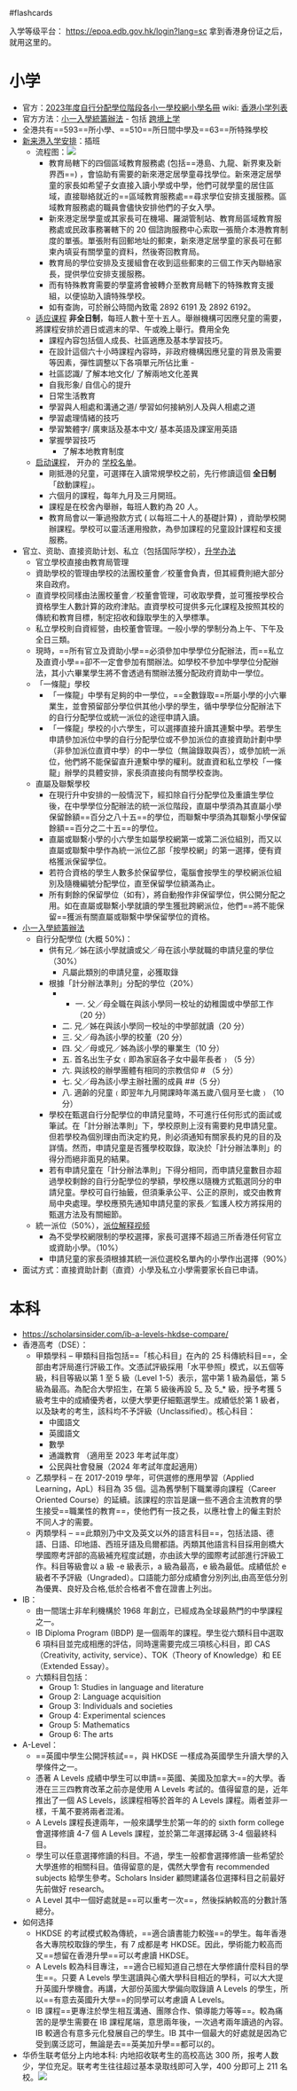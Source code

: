 #flashcards 

入学等级平台： https://epoa.edb.gov.hk/login?lang=sc
拿到香港身份证之后，就用这里的。
# 小学
- 官方：[2023年度自行分配學位階段各小一學校網小學名冊](https://www.edb.gov.hk/tc/edu-system/primary-secondary/spa-systems/primary-1-admission/school-lists/index.html) wiki: [香港小学列表](https://zh.wikipedia.org/wiki/%E9%A6%99%E6%B8%AF%E5%B0%8F%E5%AD%B8%E5%88%97%E8%A1%A8)
- 官方方法：[小一入學統籌辦法](https://www.edb.gov.hk/tc/edu-system/primary-secondary/spa-systems/primary-1-admission/index.html) - 包括 [跨境上学](https://www.edb.gov.hk/attachment/tc/edu-system/primary-secondary/spa-systems/primary-1-admission/EDB_P1Addendum2023.pdf)
- 全港共有==593==所小學、==510==所日間中學及==63==所特殊學校
- [新来港入学安排](https://www.edb.gov.hk/sc/student-parents/newly-arrived-children/about-newly-arrived-children/index.html)：插班
	- 流程图：![](https://s2.loli.net/2023/01/02/mFl312pdb8aGPjW.png)
		- 教育局轄下的四個區域教育服務處 (包括==港島、九龍、新界東及新界西==) ，會協助有需要的新來港定居學童尋找學位。新來港定居學童的家長如希望子女直接入讀小學或中學，他們可就學童的居住區域，直接聯絡就近的==區域教育服務處==尋求學位安排支援服務。區域教育服務處的職員會儘快安排他們的子女入學。
		- 新來港定居學童或其家長可在機場、羅湖管制站、教育局區域教育服務處或民政事務署轄下的 20 個諮詢服務中心索取一張簡介本港教育制度的單張。單張附有回郵地址的郵柬，新來港定居學童的家長可在郵柬內填妥有關學童的資料，然後寄回教育局。
		- 教育局的學位安排及支援組會在收到這些郵柬的三個工作天內聯絡家長，提供學位安排支援服務。
		- 而有特殊教育需要的學童將會被轉介至教育局轄下的特殊教育支援組，以便協助入讀特殊學校。
		- 如有查詢，可於辦公時間內致電 2892 6191 及 2892 6192。
	- [适应课程](https://www.edb.gov.hk/tc/student-parents/newly-arrived-children/services/induction-program/index.html) **非全日制**，每班人數十至十五人。舉辦機構可因應兒童的需要，將課程安排於週日或週末的早、午或晚上舉行。費用全免
		- 課程內容包括個人成長、社區適應及基本學習技巧。
		- 在設計這個六十小時課程內容時，非政府機構因應兒童的背景及需要等因素，彈性調整以下各項單元所佔比重 -
		- 社區認識/ 了解本地文化/ 了解兩地文化差異
		- 自我形象/ 自信心的提升
		- 日常生活教育
		- 學習與人相處和溝通之道/ 學習如何接納別人及與人相處之道
		- 學習處理情緒的技巧
		- 學習繁體字/ 廣東話及基本中文/ 基本英語及課室用英語
		- 掌握學習技巧
			- 了解本地教育制度
	- [启动课程](https://www.edb.gov.hk/tc/student-parents/newly-arrived-children/services/initiation-program/index1.html)， 开办的 [学校名单](https://www.edb.gov.hk/tc/student-parents/newly-arrived-children/initiation-program/school-list.html)。
		- 剛抵港的兒童，可選擇在入讀常規學校之前，先行修讀這個 **全日制**「啟動課程」。
		- 六個月的課程，每年九月及三月開班。
		- 課程是在校舍內舉辦，每班人數約為 20 人。
		- 教育局會以一筆過撥款方式 ( 以每班二十人的基礎計算) ，資助學校開辦課程。學校可以靈活運用撥款，為參加課程的兒童設計課程和支援服務。
- 官立、资助、直接资助计划、私立（包括国际学校），[升学办法](https://www.chsc.hk/psp2022/explanatory-note.php?lang_id=2)
	- 官立學校直接由教育局管理
	- 資助學校的管理由學校的法團校董會／校董會負責，但其經費則絕大部分來自政府。
	- 直資學校同樣由法團校董會／校董會管理，可收取學費，並可獲按學校合資格學生人數計算的政府津貼。直資學校可提供多元化課程及按照其校的傳統和教育目標，制定招收和錄取學生的入學標準。
	- 私立學校則自資經營，由校董會管理。一般小學的學制分為上午、下午及全日三類。
	- 現時，==所有官立及資助小學==必須參加中學學位分配辦法，而==私立及直資小學==卻不一定會參加有關辦法。如學校不參加中學學位分配辦法，其小六畢業學生將不會透過有關辦法獲分配政府資助中一學位。
	- 「一條龍」學校
		- 「一條龍」中學有足夠的中一學位，==全數錄取==所屬小學的小六畢業生，並會預留部分學位供其他小學的學生，循中學學位分配辦法下的自行分配學位或統一派位的途徑申請入讀。
		- 「一條龍」學校的小六學生，可以選擇直接升讀其連繫中學。若學生申請參加派位中學的自行分配學位或不參加派位的直接資助計劃中學（非參加派位直資中學）的中一學位（無論錄取與否），或參加統一派位，他們將不能保留直升連繫中學的權利。就直資和私立學校「一條龍」辦學的具體安排，家長須直接向有關學校查詢。
	- 直屬及聯繫學校
		- 在現行升中安排的一般情況下，經扣除自行分配學位及重讀生學位後，在中學學位分配辦法的統一派位階段，直屬中學須為其直屬小學保留餘額==百分之八十五==的學位，而聯繫中學須為其聯繫小學保留餘額==百分之二十五==的學位。
		- 直屬或聯繫小學的小六學生如屬學校網第一或第二派位組別，而又以直屬或聯繫中學作為統一派位乙部「按學校網」的第一選擇，便有資格獲派保留學位。
		- 若符合資格的學生人數多於保留學位，電腦會按學生的學校網派位組別及隨機編號分配學位，直至保留學位額滿為止。
		- 所有剩餘的保留學位（如有），將自動撥作非保留學位，供公開分配之用。如在直屬或聯繫小學就讀的學生獲批跨網派位，他們==將不能保留==獲派有關直屬或聯繫中學保留學位的資格。
- [小一入學統籌辦法](https://www.chsc.hk/psp2022/primary-one-admission-system.php?lang_id=2)
	- 自行分配學位 (大概 50%)：
		- 供有兄／姊在該小學就讀或父／母在該小學就職的申請兒童的學位（30%）
			- 凡屬此類別的申請兒童，必獲取錄
		- 根據「計分辦法準則」分配的學位（20%）
			- - 一. 父／母全職在與該小學同一校址的幼稚園或中學部工作（20 分）
			- 二. 兄／姊在與該小學同一校址的中學部就讀（20 分）
			- 三. 父／母為該小學的校董（20 分）
			- 四. 父／母或兄／姊為該小學的畢業生（10 分）
			- 五. 首名出生子女﹙即為家庭各子女中最年長者﹚（5 分）
			- 六. 與該校的辦學團體有相同的宗教信仰 # （5 分）
			- 七. 父／母為該小學主辦社團的成員 ##（5 分）
			- 八. 適齡的兒童﹙即翌年九月開課時年滿五歲八個月至七歲﹚（10 分）
		- 學校在甄選自行分配學位的申請兒童時，不可進行任何形式的面試或筆試。在「計分辦法準則」下，學校原則上沒有需要約見申請兒童。但若學校為個別理由而決定約見，則必須通知有關家長約見的目的及詳情。然而，申請兒童是否獲學校取錄，取決於「計分辦法準則」的得分而絕非面見的結果。
		- 若有申請兒童在「計分辦法準則」下得分相同，而申請兒童數目亦超過學校剩餘的自行分配學位的學額，學校應以隨機方式甄選同分的申請兒童。學校可自行抽籤，但須秉承公平、公正的原則，或交由教育局中央處理。學校應預先通知申請兒童的家長／監護人校方將採用的甄選方法及有關細節。
	- 統一派位（50%），[派位解释视频](https://www.edb.gov.hk/attachment/tc/edu-system/primary-secondary/spa-systems/primary-1-admission/InternetClip2Cant2023.mp4.mp4)
		- 為不受學校網限制的學校選擇，家長可選擇不超過三所香港任何官立或資助小學。（10%）
		- 申請兒童的家長須根據其統一派位選校名單內的小學作出選擇（90%）
- 面试方式：直接資助計劃（直資）小學及私立小學需要家长自已申请。
# 本科
- https://scholarsinsider.com/ib-a-levels-hkdse-compare/
- 香港高考（DSE）：
	- 甲類學科 – 甲類科目指包括==「核心科目」在內的 25 科傳統科目==，全部由考評局進行評級工作。文憑試評級採用「水平參照」模式，以五個等級，科目等級以第 1 至 5 級（Level 1-5）表示，當中第 1 級為最低，第 5 級為最高。為配合大學招生，在第 5 級後再設 5_ 及 5_* 級，授予考獲 5 級考生中的成績優秀者，以便大學更仔細甄選學生。成績低於第 1 級者，以及缺考的考生，該科均不予評級（Unclassified）。核心科目：
	    - 中國語文
	    - 英國語文
	    - 數學
	    - 通識教育 （適用至 2023 年考試年度）
	    - 公民與社會發展（2024 年考試年度起適用）
	- 乙類學科 – 在 2017-2019 學年，可供選修的應用學習（Applied Learning，ApL）科目為 35 個。這為舊學制下職業導向課程（Career Oriented Course）的延續。該課程的宗旨是讓一些不適合主流教育的學生接受==職業性的教育==，使他們有一技之長，以應社會上的僱主對於不同人才的需要。
	- 丙類學科 – ==此類別乃中文及英文以外的語言科目==，包括法語、德語、日語、印地語、西班牙語及烏爾都語。丙類其他語言科目採用劍橋大學國際考評部的高級補充程度試題，亦由該大學的國際考試部進行評級工作。科目等級會以 a 級 -e 級表示，a 級為最高，e 級為最低。成績低於 e 級者不予評級（Ungraded）。口語能力部分成績會分別列出,由高至低分別為優異、良好及合格,低於合格者不會在證書上列出。
- IB：
	- 由一間瑞士非牟利機構於 1968 年創立，已經成為全球最熱門的中學課程之一。
	- IB Diploma Program (IBDP) 是一個兩年的課程。學生從六類科目中選取 6 項科目並完成相應的評估，同時還需要完成三項核心科目，即 CAS（Creativity, activity, service）、TOK（Theory of Knowledge）和 EE（Extended Essay）。
	- 六類科目包括：
		-   Group 1: Studies in language and literature
		-   Group 2: Language acquisition
		-   Group 3: Individuals and societies
		-   Group 4: Experimental sciences
		-   Group 5: Mathematics
		-   Group 6: The arts
- A-Level：
	- ==英國中學生公開評核試==，與 HKDSE 一樣成為英國學生升讀大學的入學條件之一。
	- 憑著 A Levels 成績中學生可以申請==英國、美國及加拿大==的大學。香港在三三四教育改革之前亦是使用 A Levels 考試的。值得留意的是，近年推出了一個 AS Levels，該課程相等於首年的 A Levels 課程。兩者並非一樣，千萬不要將兩者混淆。
	- A Levels 課程長達兩年，一般來講學生於第一年的的 sixth form college 會選擇修讀 4-7 個 A Levels 課程，並於第二年選擇起碼 3-4 個最終科目。
	- 學生可以任意選擇修讀的科目。不過，學生一般都會選擇修讀一些希望於大學進修的相關科目。值得留意的是，偶然大學會有 recommended subjects 給學生參考。Scholars Insider 顧問建議各位選擇科目之前最好先前做好 research。
	- A Level 其中一個好處就是==可以重考一次==，然後採納較高的分數計落總分。
- 如何选择
	- HKDSE 的考試模式較為傳統，==適合讀書能力較強==的學生。每年香港各大專院校取錄的學生，有 7 成都是考 HKDSE。因此，學術能力較高而又==想留在香港升學==可以考慮讀 HKDSE。
	- A Levels 較為科目專注，==適合已經知道自己想在大學修讀什麼科目的學生==。只要 A Levels 學生選讀與心儀大學科目相近的學科，可以大大提升英國升學機會。再講，大部份英國大學偏向取錄讀 A Levels 的學生，所以==有意去英國升大學==的同學可以考慮讀 A Levels。
	- IB 課程==更專注於學生相互溝通、團隊合作、領導能力等等==。較為痛苦的是學生需要在 IB 課程尾端，意思兩年後，一次過考兩年讀過的內容。IB 較適合有意多元化發展自己的學生。IB 其中一個最大的好處就是因為它受到廣泛認可，無論是去==英美加升學==都可以的。
- 华侨生联考低分上内地本科: 内地招收联考生的高校高达 300 所，报考人数少，学位充足。联考考生往往超过基本录取线即可入学，400 分即可上 211 名校。![](https://s2.loli.net/2023/01/02/26a9W8UtgzTdEcK.png)
<!--SR:!2024-05-27,318,270!2024-06-01,323,270!2025-07-02,474,250!2024-04-12,17,254!2024-04-15,17,254!2024-03-25,7,254!2024-06-24,21,254!2024-08-09,67,254!2024-07-21,20,254!2024-04-11,13,254!2024-03-25,7,254!2024-03-25,7,254!2024-03-26,8,254!2024-03-24,6,254!2024-03-26,8,254!2024-08-14,44,254!2024-03-24,6,254!2024-03-25,7,254!2024-03-28,10,254!2024-06-18,15,254!2024-03-28,10,254!2024-03-27,9,254!2024-08-16,46,254-->